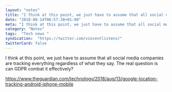 ```yaml
---
layout: "notes"
title: "I think at this point, we just have to assume that all social media companies are tracking everythin"
date: "2018-08-14T06:57:38+01:00"
meta: "I think at this point, we just have to assume that all social media companies are tracking everythin"
category: "Notes"
tags:  "Tech news "
syndication:  "https://twitter.com/vincentlistens/"
twitterCard: false
---
```

I think at this point, we just have to assume that all social media companies are tracking everything regardless of what they say. The real question is can GDPR combat it effectively?

https://www.theguardian.com/technology/2018/aug/13/google-location-tracking-android-iphone-mobile
